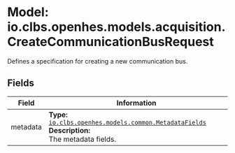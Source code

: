 # Model: io.clbs.openhes.models.acquisition.CreateCommunicationBusRequest

Defines a specification for creating a new communication bus.

## Fields

| Field | Information |
| --- | --- |
| metadata | <b>Type:</b> [`io.clbs.openhes.models.common.MetadataFields`](model-io-clbs-openhes-models-common-metadatafields.md)<br><b>Description:</b><br>The metadata fields. |

